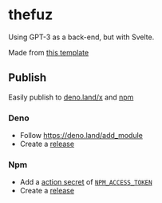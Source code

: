 # thefuz

Using GPT-3 as a back-end, but with Svelte.

Made from [this template](https://github.com/semicognitive/es-package/generate)

## Publish
Easily publish to [deno.land/x](https://deno.land/x) and [npm](https://npmjs.com)

### Deno
- Follow https://deno.land/add_module
- Create a [release](https://github.com/semicognitive/es-package/releases/new?tag=1.0.0&title=1.0.0&body=Initial%20release)

### Npm
- Add a [action secret](https://github.com/semicognitive/es-package/settings/secrets/actions/new) of [`NPM_ACCESS_TOKEN`](https://docs.npmjs.com/creating-and-viewing-access-tokens#creating-access-tokens)
- Create a [release](https://github.com/semicognitive/es-package/releases/new?tag=1.0.0&title=1.0.0&body=Initial%20release)
